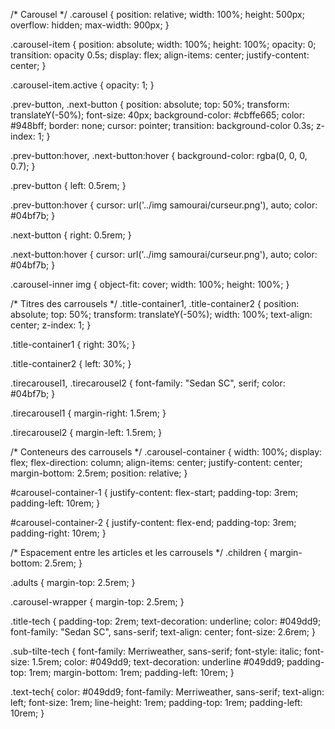 /* Carousel */
.carousel {
    position: relative;
    width: 100%;
    height: 500px;
    overflow: hidden;
    max-width: 900px;
}

.carousel-item {
    position: absolute;
    width: 100%;
    height: 100%;
    opacity: 0;
    transition: opacity 0.5s;
    display: flex;
    align-items: center;
    justify-content: center;
}

.carousel-item.active {
    opacity: 1;
}

.prev-button,
.next-button {
    position: absolute;
    top: 50%;
    transform: translateY(-50%);
    font-size: 40px;
    background-color: #cbffe665;
    color: #948bff;
    border: none;
    cursor: pointer;
    transition: background-color 0.3s;
    z-index: 1;
}

.prev-button:hover,
.next-button:hover {
    background-color: rgba(0, 0, 0, 0.7);
}

.prev-button {
    left: 0.5rem;
}

.prev-button:hover {
    cursor: url('../img samourai/curseur.png'), auto;
    color: #04bf7b;
}

.next-button {
    right: 0.5rem;
}

.next-button:hover {
    cursor: url('../img samourai/curseur.png'), auto;
    color: #04bf7b;
}

.carousel-inner img {
    object-fit: cover;
    width: 100%;
    height: 100%;
}

/* Titres des carrousels */
.title-container1,
.title-container2 {
    position: absolute;
    top: 50%;
    transform: translateY(-50%);
    width: 100%;
    text-align: center;
    z-index: 1;
}

.title-container1 {
    right: 30%;
}

.title-container2 {
    left: 30%;
}

.tirecarousel1,
.tirecarousel2 {
    font-family: "Sedan SC", serif;
    color: #04bf7b;
}

.tirecarousel1 {
    margin-right: 1.5rem;
}

.tirecarousel2 {
    margin-left: 1.5rem;
}

/* Conteneurs des carrousels */
.carousel-container {
    width: 100%;
    display: flex;
    flex-direction: column;
    align-items: center;
    justify-content: center;
    margin-bottom: 2.5rem;
    position: relative;
}

#carousel-container-1 {
    justify-content: flex-start;
    padding-top: 3rem;
    padding-left: 10rem;
}

#carousel-container-2 {
    justify-content: flex-end;
    padding-top: 3rem;
    padding-right: 10rem;
}

/* Espacement entre les articles et les carrousels */
.children {
    margin-bottom: 2.5rem;
}

.adults {
    margin-top: 2.5rem;
}

.carousel-wrapper {
    margin-top: 2.5rem;
}

.title-tech {
    padding-top: 2rem;
    text-decoration: underline;
    color: #049dd9;
    font-family: "Sedan SC", sans-serif;
    text-align: center;
    font-size: 2.6rem;
}

.sub-tilte-tech {
    font-family: Merriweather, sans-serif;
    font-style: italic;
    font-size: 1.5rem;
    color: #049dd9;
    text-decoration: underline #049dd9;
    padding-top: 1rem;
    margin-bottom: 1rem;
    padding-left: 10rem;
}

.text-tech{
    color: #049dd9;
    font-family: Merriweather, sans-serif;
    text-align: left;
    font-size: 1rem;
    line-height: 1rem;
    padding-top: 1rem;
    padding-left: 10rem;
}